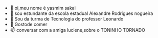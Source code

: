 - 👋 oi,meu nome é yasmim sakai
- 👀 sou estundante da escola estadual Alexandre Rodrigues nogueira
- 🌱 Sou da turma de Tecnologia do professor Leonardo
- 💞️ Gostode comer
- 📫 conversar com a amiga luciene,sobre o TONINHO TORNADO

<!---
yasmim262/yasmim262 is a ✨ special ✨ repository because its `README.md` (this file) appears on your GitHub profile.
You can click the Preview link to take a look at your changes.
--->
